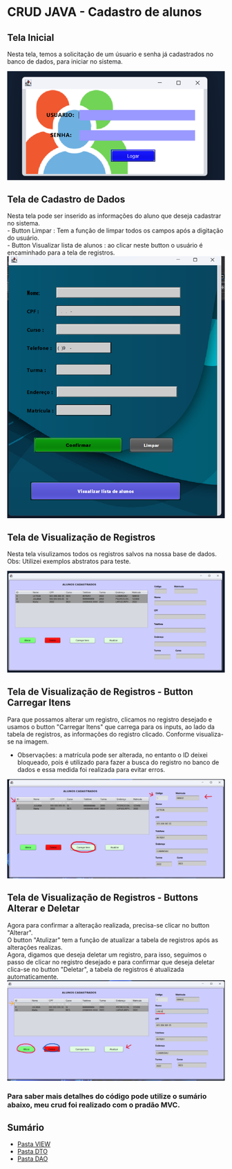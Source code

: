 # CRUD JAVA - Cadastro de alunos
## Tela Inicial
Nesta tela, temos a solicitação de um úsuario e senha já cadastrados no banco de dados, para iniciar no sistema.

![Tela inicial](.../../src/img/Tela-de-login.png)
## Tela de Cadastro de Dados
Nesta tela pode ser inserido as informações do aluno que deseja cadastrar no sistema.
<br> - Button Limpar : Tem a função de limpar todos os campos após a digitação do usuário.
<br> - Button Visualizar lista de alunos : ao clicar neste button o usuário é encaminhado para a tela de registros.
![Tela de cadastro](.../../src/img/tela-de-dados.png)
## Tela de Visualização de Registros
Nesta tela visulizamos todos os registros salvos na nossa base de dados.
<br>Obs: Utilizei exemplos abstratos para teste.

![Tela de Registo](.../../src/img/tela-de-registros.png)
## Tela de Visualização de Registros - Button Carregar Itens
Para que possamos alterar um registro, clicamos no registro desejado e usamos o button "Carregar Itens"  que carrega para os inputs, ao lado da tabela de registros, as informações do registro clicado. Conforme visualiza-se na imagem.
- Observações: a matrícula pode ser alterada, no entanto o ID deixei bloqueado, pois é utilizado para fazer a busca do registro no banco de dados e essa medida foi realizada para evitar erros.

![Tela de Registo](.../../src/img/registro-carregado.png)
## Tela de Visualização de Registros - Buttons Alterar e Deletar
Agora para confirmar a alteração realizada, precisa-se clicar no button "Alterar". 
<br> O button "Atulizar" tem a função de atualizar a tabela de registros após as alterações realizas. 
<br> Agora, digamos que deseja deletar um registro, para isso, seguimos o passo de clicar no registro desejado e para confirmar que deseja deletar clica-se no button "Deletar", a tabela de registros é atualizada automaticamente.
![Tela de Registo](.../../src/img/registro-alterar-e-deletar.png)

### Para saber mais detalhes do código pode utilize o sumário abaixo, meu crud foi realizado com o pradão MVC.

## Sumário 
- [Pasta VIEW](./src/view/)
- [Pasta DTO](./src/DTO/)
- [Pasta DAO](./src/DAO/)

